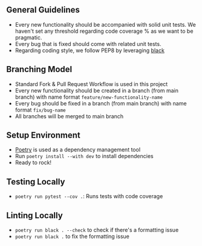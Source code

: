 ## General Guidelines
- Every new functionality should be accompanied with solid unit tests. We haven't set any threshold regarding code coverage % as we want to be pragmatic.
- Every bug that is fixed should come with related unit tests.
- Regarding coding style, we follow PEP8 by leveraging [black](https://pypi.org/project/black/)

## Branching Model
- Standard Fork & Pull Request Workflow is used in this project
- Every new functionality should be created in a branch (from main branch) with name format `feature/new-functionality-name`
- Every bug should be fixed in a branch (from main branch) with name format `fix/bug-name`
- All branches will be merged to main branch

## Setup Environment
- [Poetry](https://python-poetry.org/) is used as a dependency management tool
- Run `poetry install --with dev` to install dependencies 
- Ready to rock!

## Testing Locally
- `poetry run pytest --cov .`: Runs tests with code coverage

## Linting Locally
- `poetry run black . --check` to check if there's a formatting issue
- `poetry run black .` to fix the formatting issue